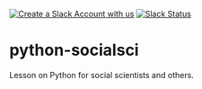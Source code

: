 [![Create a Slack Account with us](https://img.shields.io/badge/Create_Slack_Account-The_Carpentries-071159.svg)](https://swc-slack-invite.herokuapp.com/) 
[![Slack Status](https://img.shields.io/badge/Slack_Channel-dc--socsci--py-E01563.svg)](https://swcarpentry.slack.com/messages/C9WJEBW01) 

# python-socialsci

Lesson on Python for social scientists and others.
